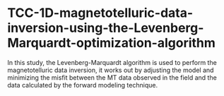 # TCC-1D-magnetotelluric-data-inversion-using-the-Levenberg-Marquardt-optimization-algorithm
In this study, the Levenberg-Marquardt algorithm is used to perform the magnetotelluric data inversion, it works out by adjusting the model and minimizing the misfit between the MT data observed in the field and the data calculated by the forward modeling technique.
